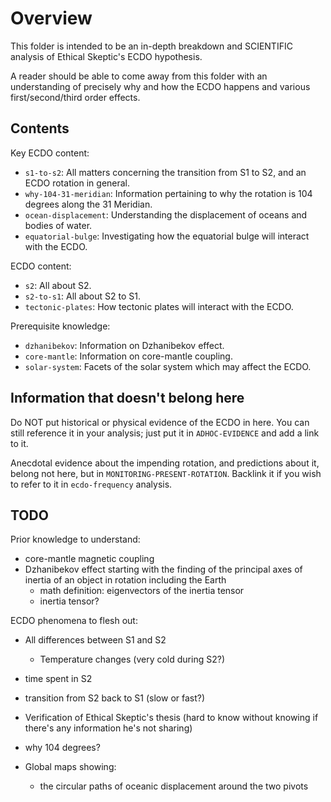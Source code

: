 # Overview

This folder is intended to be an in-depth breakdown and SCIENTIFIC analysis of Ethical Skeptic's ECDO hypothesis.

A reader should be able to come away from this folder with an understanding of precisely why and how the ECDO happens and various first/second/third order effects.

## Contents

Key ECDO content:
- `s1-to-s2`: All matters concerning the transition from S1 to S2, and an ECDO rotation in general.
- `why-104-31-meridian`: Information pertaining to why the rotation is 104 degrees along the 31 Meridian.
- `ocean-displacement`: Understanding the displacement of oceans and bodies of water.
- `equatorial-bulge`: Investigating how the equatorial bulge will interact with the ECDO.

ECDO content:
- `s2`: All about S2.
- `s2-to-s1`: All about S2 to S1.
- `tectonic-plates`: How tectonic plates will interact with the ECDO.

Prerequisite knowledge:
- `dzhanibekov`: Information on Dzhanibekov effect.
- `core-mantle`: Information on core-mantle coupling.
- `solar-system`: Facets of the solar system which may affect the ECDO.

## Information that doesn't belong here

Do NOT put historical or physical evidence of the ECDO in here. You can still reference it in your analysis; just put it in `ADHOC-EVIDENCE` and add a link to it.

Anecdotal evidence about the impending rotation, and predictions about it, belong not here, but in `MONITORING-PRESENT-ROTATION`. Backlink it if you wish to refer to it in `ecdo-frequency` analysis.

## TODO

Prior knowledge to understand:
- core-mantle magnetic coupling
- Dzhanibekov effect starting with the finding of the principal axes of inertia of an object in rotation including the Earth
    - math definition: eigenvectors of the inertia tensor
    - inertia tensor?

ECDO phenomena to flesh out:
- All differences between S1 and S2
    - Temperature changes (very cold during S2?)
- time spent in S2
- transition from S2 back to S1 (slow or fast?)
- Verification of Ethical Skeptic's thesis (hard to know without knowing if there's any information he's not sharing)
- why 104 degrees?

- Global maps showing:
    - the circular paths of oceanic displacement around the two pivots